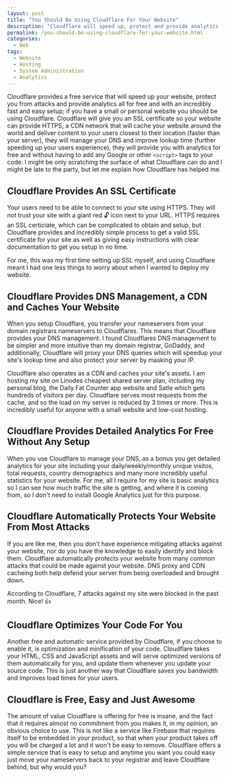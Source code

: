 ```yaml
---
layout: post
title: "You Should Be Using Cloudflare For Your Website"
description: "Cloudflare will speed up, protect and provide analytics for your website all for free. As a developer with a personal website Cloudflare is invaluable."
permalink: /you-should-be-using-cloudflare-for-your-website.html
categories:
  - Web
tags:
  - Website
  - Hosting
  - System Administration
  - Analytics
---
```


Cloudflare provides a free service that will speed up your website, protect you from attacks and provide analytics all for free and with an incredibly fast and easy setup; if you have a small or personal website you should be using Cloudflare. Cloudflare will give you an SSL certificate so your website can provide HTTPS, a CDN network that will cache your website around the world and deliver content to your users closest to their location (faster than your server), they will
manage your DNS and improve lookup time (further speeding up your users experience), they will provide you with analytics for free and without having to add any Google or other `<script>` tags to your code. I might be only scratching the surface of what Cloudflare can do and I might be late to the party, but let me explain how Cloudflare has helped me.

## Cloudflare Provides An SSL Certificate

Your users need to be able to connect to your site using HTTPS. They will not trust your site with a giant red 🔓 icon next to your URL. HTTPS requires an SSL certiciate, which can be complicated to obtain and setup, but Cloudflare provides and incredibly simple process to get a valid SSL certificate for your site as well as giving easy instructions with clear documentation to get you setup in no time.

For me, this was my first time setting up SSL myself, and using Cloudflare meant I had one less things to worry about when I wanted to deploy my website.

## Cloudflare Provides DNS Management, a CDN and Caches Your Website

When you setup Cloudflare, you transfer your nameservers from your domain registrars nameservers to Cloudflares. This means that Cloudflare provides your DNS management. I found Cloudflares DNS management to be simpler and more intuitive than my domain registrar, GoDaddy, and additionally, Cloudflare will proxy your DNS queries which will speedup your site's lookup time and also protect your server by masking your IP.

Cloudflare also operates as a CDN and caches your site's assets. I am hosting my site on Linodes cheapest shared server plan, including my personal blog, the Daily Fat Counter app website and Satle which gets hundreds of visitors per day. Cloudflare serves most requests from the cache, and so the load on my server is reduced by 3 times or more. This is incredibly useful for anyone with a small website and low-cost hosting.

## Cloudflare Provides Detailed Analytics For Free Without Any Setup

When you use Cloudflare to manage your DNS, as a bonus you get detailed analytics for your site including your daily/weekly/monthly unique visitos, total requests, country demographics and many more incredibly useful statistics for your website. For me, all I require for my site is basic analytics so I can see how much traffic the site is getting, and where it is coming from, so I don't need to install Google Analytics just for this purpose.

## Cloudflare Automatically Protects Your Website From Most Attacks

If you are like me, then you don't have experience mitigating attacks against your website, nor do you have the knowledge to easily identify and block them. Cloudflare automatically protects your website from many common attacks that could be made against your website. DNS proxy and CDN cacheing both help defend your server from being overloaded and brought down.

According to Cloudflare, 7 attacks against my site were blocked in the past month. Nice! 👍

## Cloudflare Optimizes Your Code For You

Another free and automatic service provided by Cloudflare, if you choose to enable it, is optimization and minification of your code. Cloudflare takes your HTML, CSS and JavaScript assets and will serve optimized versions of them automatically for you, and update them whenever you update your source code. This is just another way that Cloudflare saves you bandwidth and improves load times for your users.

## Cloudflare is Free, Easy and Just Awesome

The amount of value Cloudflare is offering for free is insane, and the fact that it requires almost no commitment from you makes it, in my opinion, an obvious choice to use. This is not like a service like Firebase that requires itself to be embedded in your product, so that when your product takes off you will be charged a lot and it won't be easy to remove. Cloudflare offers a simple service that is easy to setup and anytime you want you could easy just move your nameservers back
to your registrar and leave Cloudflare behind, but why would you?
